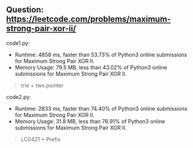 ## Question: https://leetcode.com/problems/maximum-strong-pair-xor-ii/

code1.py:
* Runtime: 4858 ms, faster than 53.73% of Python3 online submissions for Maximum Strong Pair XOR II.
* Memory Usage: 79.5 MB, less than 43.02% of Python3 online submissions for Maximum Strong Pair XOR II.
> trie + two pointer

code2.py:
* Runtime: 2833 ms, faster than 74.40% of Python3 online submissions for Maximum Strong Pair XOR II.
* Memory Usage: 31.8 MB, less than 76.91% of Python3 online submissions for Maximum Strong Pair XOR II.
> LC0421 + Prefix